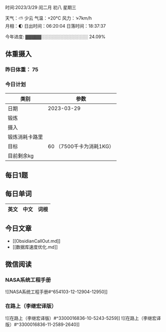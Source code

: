 

时间:2023/3/29 闰二月 初八 星期三

天气：⛅️  少云 气温：+20°C 风力：↘7km/h  
月相：🌓 日出时间：06:20:04 日落时间：18:37:37

今年进度: ▓▓▓▓▓░░░░░░░░░░░░░░░ 24.09%

## 体重摄入

### 昨日体重： 75
### 今日计划
| 类别           | 参数                    |
| -------------- | ----------------------- |
| 日期           | 2023-03-29               |
| 锻炼           |               |
| 摄入           |  |
| 锻炼消耗卡路里 | |
| 目标           | 60      （7500千卡为消耗1KG）                |
| 目前剩余kg               |                          |



## 每日1题


## 每日单词

| 英文       | 中文       |词根|
| ---------- | ---------- | ---|


## 今日文章

- [[ObsidianCallOut.md]] 
- [[数据库速度优化.md]]

## 微信阅读

<!-- start of weread -->

### NASA系统工程手册
![[NASA系统工程手册#^654103-12-12904-12950]]

### 在路上（李继宏译版）
![[在路上（李继宏译版）#^3300016836-10-5243-5259]]
![[在路上（李继宏译版）#^3300016836-11-2589-2640]]

<!-- end of weread -->
